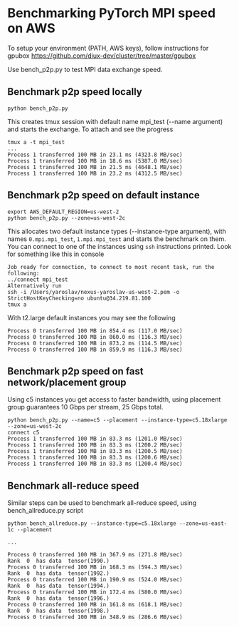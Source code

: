 
# Benchmarking PyTorch MPI speed on AWS

To setup your environment (PATH, AWS keys), follow instructions for gpubox
https://github.com/diux-dev/cluster/tree/master/gpubox

Use bench_p2p.py to test MPI data exchange speed.

## Benchmark p2p speed locally

```
python bench_p2p.py
```
This creates tmux session with default name mpi_test (--name argument) and starts the exchange. To attach and see the progress

```
tmux a -t mpi_test
...
Process 1 transferred 100 MB in 23.1 ms (4323.8 MB/sec)
Process 1 transferred 100 MB in 18.6 ms (5387.0 MB/sec)
Process 1 transferred 100 MB in 21.5 ms (4648.1 MB/sec)
Process 1 transferred 100 MB in 23.2 ms (4312.5 MB/sec)
```

## Benchmark p2p speed on default instance

```
export AWS_DEFAULT_REGION=us-west-2
python bench_p2p.py --zone=us-west-2c
```
This allocates two default instance types (--instance-type argument), with names `0.mpi.mpi_test`, `1.mpi.mpi_test` and starts the benchmark on them. You can connect to one of the instances using `ssh` instructions printed. Look for something like this in console

```
Job ready for connection, to connect to most recent task, run the following:
../connect mpi_test
Alternatively run
ssh -i /Users/yaroslav/nexus-yaroslav-us-west-2.pem -o StrictHostKeyChecking=no ubuntu@34.219.81.100
tmux a
```

With t2.large default instances you may see the following

```
Process 0 transferred 100 MB in 854.4 ms (117.0 MB/sec)
Process 0 transferred 100 MB in 860.0 ms (116.3 MB/sec)
Process 0 transferred 100 MB in 873.2 ms (114.5 MB/sec)
Process 0 transferred 100 MB in 859.9 ms (116.3 MB/sec)
```

## Benchmark p2p speed on fast network/placement group

Using c5 instances you get access to faster bandwidth, using placement group guarantees 10 Gbps per stream, 25 Gbps total.

```
python bench_p2p.py --name=c5 --placement --instance-type=c5.18xlarge --zone=us-west-2c
connect c5
Process 1 transferred 100 MB in 83.3 ms (1201.0 MB/sec)
Process 1 transferred 100 MB in 83.3 ms (1200.2 MB/sec)
Process 1 transferred 100 MB in 83.3 ms (1200.5 MB/sec)
Process 1 transferred 100 MB in 83.3 ms (1200.6 MB/sec)
Process 1 transferred 100 MB in 83.3 ms (1200.4 MB/sec)
```

## Benchmark all-reduce speed

Similar steps can be used to benchmark all-reduce speed, using bench_allreduce.py script

```
python bench_allreduce.py --instance-type=c5.18xlarge --zone=us-east-1c --placement

...

Process 0 transferred 100 MB in 367.9 ms (271.8 MB/sec)
Rank  0  has data  tensor(1990.)
Process 0 transferred 100 MB in 168.3 ms (594.3 MB/sec)
Rank  0  has data  tensor(1992.)
Process 0 transferred 100 MB in 190.9 ms (524.0 MB/sec)
Rank  0  has data  tensor(1994.)
Process 0 transferred 100 MB in 172.4 ms (580.0 MB/sec)
Rank  0  has data  tensor(1996.)
Process 0 transferred 100 MB in 161.8 ms (618.1 MB/sec)
Rank  0  has data  tensor(1998.)
Process 0 transferred 100 MB in 348.9 ms (286.6 MB/sec)
```